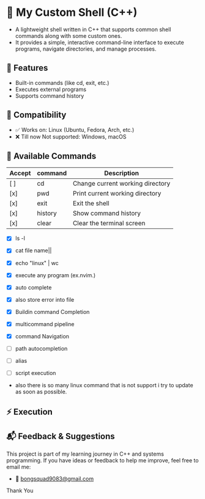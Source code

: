 # 🐚 My Custom Shell (C++)

- A lightweight shell written in C++ that supports common shell commands along with some custom ones.
- It provides a simple, interactive command-line interface to execute programs, navigate directories, and manage processes.

## 🚀 Features

- Built-in commands (like cd, exit, etc.)
- Executes external programs
- Supports command history

## 🐧 Compatibility
- ✅ Works on: Linux (Ubuntu, Fedora, Arch, etc.)
- ❌ Till now Not supported: Windows, macOS 

## 📖 Available Commands
|Accept|command|Description|
|------|---------|------|
|[ ] |cd  |Change current working directory|
|[x] |pwd |Print current working directory|
|[x]| exit | Exit the shell|
|[x] |history | Show command history|
|[x] |clear | Clear the terminal screen|
- [x] ls -l
- [x] cat file name||
- [x] echo "linux" | wc
- [x] execute any program (ex.nvim.)
- [x] auto complete
- [x] also store error into file
- [x] Buildin command Completion
- [x] multicommand pipeline
- [x] command Navigation

- [ ] path autocompletion
- [ ] alias
- [ ] script execution
- also there is so many linux command that is not support i try to update as soon as possible.

## ⚡ Execution


## 📬 Feedback & Suggestions

This project is part of my learning journey in C++ and systems programming.
If you have ideas or feedback to help me improve, feel free to email me:
- 📧 bongsquad9083@gmail.com

Thank You
